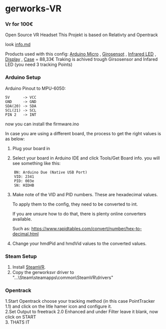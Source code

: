 # gerworks-VR
### Vr for 100€
Open Source VR Headset
This Projekt is based on Relativty
and Opentrack

look [info.md](https://github.com/JannikBroer/gerworks-VR/blob/main/info.md)

Products used with this config:
[Arduino Micro](https://www.aliexpress.com/item/1005001706390728.html) , [Girosensot](https://www.aliexpress.com/item/32761922595.html) , [Infrared LED](https://www.aliexpress.com/item/1005002655434560.html) , [Display](https://www.aliexpress.com/item/32884621131.html) , [Case](https://www.aliexpress.com/item/1005002549285047.html) = 88,33€
Traking is achived trough Girsosensor and Infared LED (you need 3 tracking Points)



### Arduino Setup

Arduino Pinout to MPU-6050:
```
5V      -> VCC  
GND     -> GND  
SDA(20) -> SDA  
SCL(21) -> SCL  
PIN 2   -> INT  
```
now you can install the firmware.ino


In case you are using a different board, the process to get the right values is as below:

1.	Plug your board in

2.	Select your board in Arduino IDE and click Tools/Get Board info. you will see something like this:

```
	BN: Arduino Due (Native USB Port)
	VID: 2341
	PID: 003e
	SN: HIDHB
```
3.	Make note of the VID and PID numbers. These are hexadecimal values.

	To apply them to the config, they need to be converted to int.
	
	If you are unsure how to do that, there is plenty online converters available.
	
	Such as: https://www.rapidtables.com/convert/number/hex-to-decimal.html

4.	Change your hmdPid and hmdVid values to the converted values.

### Steam Setup

1. Install [SteamVR](https://store.steampowered.com/app/250820/SteamVR/).
2. Copy the gerworksvr driver to "...\Steam\steamapps\common\SteamVR\drivers"

### Opentrack 

1.Start Opentrack choose your tracking method (in this case PointTracker 1.1) and click on the litle hamer icon and configure it.
</br>
2.Set Output to freetrack 2.0 Enhanced and under Filter leave it blank, now click on START 
</br>
3. THATS IT 
